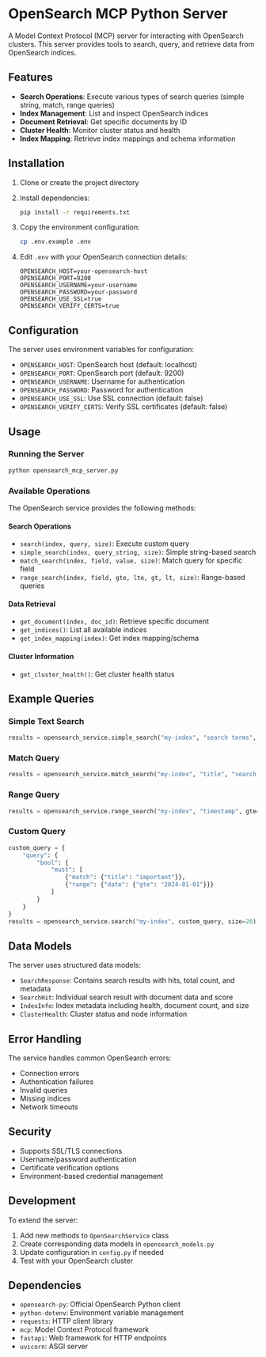 # OpenSearch MCP Python Server

A Model Context Protocol (MCP) server for interacting with OpenSearch clusters. This server provides tools to search, query, and retrieve data from OpenSearch indices.

## Features

- **Search Operations**: Execute various types of search queries (simple string, match, range queries)
- **Index Management**: List and inspect OpenSearch indices
- **Document Retrieval**: Get specific documents by ID
- **Cluster Health**: Monitor cluster status and health
- **Index Mapping**: Retrieve index mappings and schema information

## Installation

1. Clone or create the project directory
2. Install dependencies:
   ```bash
   pip install -r requirements.txt
   ```

3. Copy the environment configuration:
   ```bash
   cp .env.example .env
   ```

4. Edit `.env` with your OpenSearch connection details:
   ```
   OPENSEARCH_HOST=your-opensearch-host
   OPENSEARCH_PORT=9200
   OPENSEARCH_USERNAME=your-username
   OPENSEARCH_PASSWORD=your-password
   OPENSEARCH_USE_SSL=true
   OPENSEARCH_VERIFY_CERTS=true
   ```

## Configuration

The server uses environment variables for configuration:

- `OPENSEARCH_HOST`: OpenSearch host (default: localhost)
- `OPENSEARCH_PORT`: OpenSearch port (default: 9200)
- `OPENSEARCH_USERNAME`: Username for authentication
- `OPENSEARCH_PASSWORD`: Password for authentication
- `OPENSEARCH_USE_SSL`: Use SSL connection (default: false)
- `OPENSEARCH_VERIFY_CERTS`: Verify SSL certificates (default: false)

## Usage

### Running the Server

```bash
python opensearch_mcp_server.py
```

### Available Operations

The OpenSearch service provides the following methods:

#### Search Operations
- `search(index, query, size)`: Execute custom query
- `simple_search(index, query_string, size)`: Simple string-based search
- `match_search(index, field, value, size)`: Match query for specific field
- `range_search(index, field, gte, lte, gt, lt, size)`: Range-based queries

#### Data Retrieval
- `get_document(index, doc_id)`: Retrieve specific document
- `get_indices()`: List all available indices
- `get_index_mapping(index)`: Get index mapping/schema

#### Cluster Information
- `get_cluster_health()`: Get cluster health status

## Example Queries

### Simple Text Search
```python
results = opensearch_service.simple_search("my-index", "search terms", size=10)
```

### Match Query
```python
results = opensearch_service.match_search("my-index", "title", "search value", size=5)
```

### Range Query
```python
results = opensearch_service.range_search("my-index", "timestamp", gte="2024-01-01", lte="2024-12-31")
```

### Custom Query
```python
custom_query = {
    "query": {
        "bool": {
            "must": [
                {"match": {"title": "important"}},
                {"range": {"date": {"gte": "2024-01-01"}}}
            ]
        }
    }
}
results = opensearch_service.search("my-index", custom_query, size=20)
```

## Data Models

The server uses structured data models:

- `SearchResponse`: Contains search results with hits, total count, and metadata
- `SearchHit`: Individual search result with document data and score
- `IndexInfo`: Index metadata including health, document count, and size
- `ClusterHealth`: Cluster status and node information

## Error Handling

The service handles common OpenSearch errors:
- Connection errors
- Authentication failures
- Invalid queries
- Missing indices
- Network timeouts

## Security

- Supports SSL/TLS connections
- Username/password authentication
- Certificate verification options
- Environment-based credential management

## Development

To extend the server:

1. Add new methods to `OpenSearchService` class
2. Create corresponding data models in `opensearch_models.py`
3. Update configuration in `config.py` if needed
4. Test with your OpenSearch cluster

## Dependencies

- `opensearch-py`: Official OpenSearch Python client
- `python-dotenv`: Environment variable management
- `requests`: HTTP client library
- `mcp`: Model Context Protocol framework
- `fastapi`: Web framework for HTTP endpoints
- `uvicorn`: ASGI server
